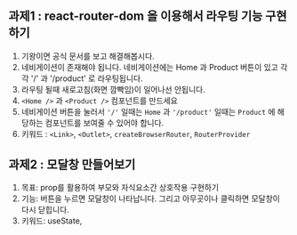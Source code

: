 #

## 과제1 : react-router-dom 을 이용해서 라우팅 기능 구현하기

1. 기왕이면 공식 문서를 보고 해결해봅시다.
2. 네비게이션이 존재해야 됩니다. 네비게이션에는 Home 과 Product 버튼이 있고 각각 '/' 과 '/product' 로 라우팅됩니다.
3. 라우팅 될때 새로고침(화면 깜빡임)이 일어나선 안됩니다.
4. `<Home />` 과 `<Product />` 컴포넌트를 만드세요
5. 네비게이션 버튼을 눌러서 `'/'` 일때는 `Home` 과 `'/product'` 일때는 `Product` 에 해당하는 컴포넌트를 보여줄 수 있어야 합니다.
6. 키워드 : `<Link>`, `<Outlet>`, `createBrowserRouter`, `RouterProvider`

## 과제2 : 모달창 만들어보기

1. 목표: prop를 활용하여 부모와 자식요소간 상호작용 구현하기
2. 기능: 버튼을 누르면 모달창이 나타납니다. 그리고 아무곳이나 클릭하면 모달창이 다시 닫힙니다.
3. 키워드: useState,
